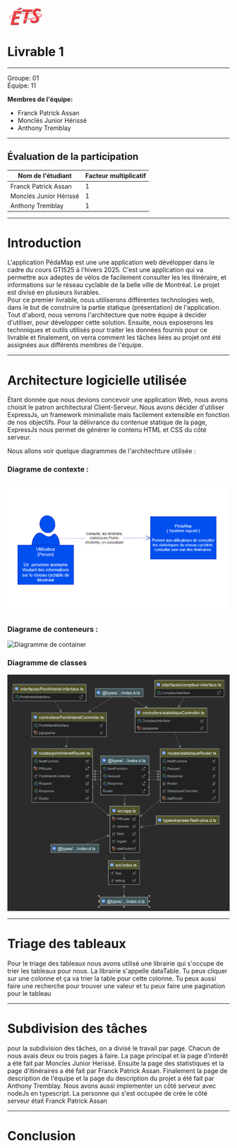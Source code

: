 ![Logo-ETS](logo-ets.png)

# Livrable 1

---

Groupe: 01
<br>
Équipe: 11

**Membres de l'équipe:**

- Franck Patrick Assan
- Monclés Junior Hérissé
- Anthony Tremblay

---

## Évaluation de la participation

| Nom de l'étudiant      | Facteur multiplicatif |
| ---------------------- | --------------------- |
| Franck Patrick Assan   | 1                     |
| Monclés Junior Hérissé | 1                     |
| Anthony Tremblay       | 1                     |

---

# Introduction

L'application PédaMap est une une application web dévélopper dans le cadre du
cours GTI525 à l'hivers 2025. C'est une application qui va permettre aux
adeptes de vélos de facilement consulter les les itinéraire, et informations
sur le réseau cyclable de la belle ville de Montréal.
Le projet est divisé en plusieurs livrables.<br> Pour ce premier livrable,
nous utiliserons différentes technologies web, dans le but de construire la
partie statique (présentation) de l'application. Tout d'abord, nous verrons
l'architecture que notre équipe à decider d'utiliser, pour développer cette
solution. Ensuite, nous exposerons les technniques et outils utilisés pour
traiter les données fournis pour ce livrable et finalement, on verra comment
les tâches liées au projet ont été assignées aux différents membres de l'équipe.

---

# Architecture logicielle utilisée

Étant donnée que nous devions concevoir une application Web, nous avons
choisit le patron architectural Client-Serveur. Nous avons décider d'utiliser
ExpressJs, un framework minimaliste mais facilement extensible en fonction
de nos objectifs. Pour la délivrance du contenue statique de la page,
ExpressJs nous permet de générer le contenu HTML et CSS du côté serveur.

Nous allons voir quelque diagrammes de l'architechture utilisée :

### Diagrame de contexte :

![Diagramme de contexte](models/context-diagram.png)

### Diagrame de conteneurs :

![Diagramme de container](models/pédamap_container_diagram.png)

### Diagramme de classes

![Diagramme de classe](models/classe-diagram.png)

---

# Triage des tableaux

Pour le triage des tableaux nous avons utilisé une librairie qui s'occupe de trier les tableaux pour nous.
La librairie s'appelle dataTable. Tu peux cliquer sur une colonne et ça va trier la table pour cette colonne.
Tu peux aussi faire une recherche pour trouver une valeur et tu peux faire une pagination pour le tableau

---

# Subdivision des tâches

pour la subdivision des tâches, on a divisé le travail par page. Chacun de nous avais deux ou trois pages à faire.
La page principal et la page d'interêt a été fait par Moncles Junior Herissé. Ensuite la page des statistiques
et la page d'itinéraires a été fait par Franck Patrick Assan. Finalement la page de description de l'équipe et la page du
description du projet a été fait par Anthony Tremblay. Nous avons aussi implementer un côté serveur avec nodeJs en typescript. La personne qui s'est
occupée de crée le côté serveur était Franck Patrick Assan

---

# Conclusion
